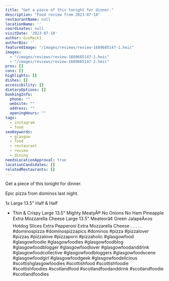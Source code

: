 ```yaml
---
title: "Get a piece of this tonight for dinner."
description: "Food review from 2023-07-18"
restaurantName: null
locationName: ''
coordinates: null
visitDate: '2023-07-18'
author: GusMack1
authorBio: ''
featuredImage: "/images/reviews/review-1689685147-1.heic"
images:
  - "/images/reviews/review-1689685147-1.heic"
  - "/images/reviews/review-1689685147-2.heic"
pros: []
cons: []
highlights: []
dishes: []
accessibility: []
dietaryOptions: []
bookingInfo:
  phone: ""
  website: ""
  address: ""
  openingHours: ""
tags:
  - instagram
  - food
seoKeywords:
  - glasgow
  - food
  - restaurant
  - review
  - dining
needsLocationApproval: true
locationCandidates: []
relatedRestaurants: []
---
```


Get a piece of this tonight for dinner.

Epic pizza from dominos last night.

1x Large 13.5" Half & Half
 + Thin & Crispy
  Large 13.5" Mighty MeatyÂ®
 No Onions
  No Ham
  Pineapple
  Extra Mozzarella Cheese
  Large 13.5" Meateorâ¢
 Green JalapeÃ±os
  Hotdog Slices
  Extra Pepperoni
  Extra Mozzarella Cheese
.
.
.
.
.
#dominospizza #dominospizzapics #dominos #pizza #pizzalover #pizzas #pizzalove #pizzaporn #pizzaholic #glasgowfood #glasgowfoodie #glasgowfoodies #glasgowfoodblog #glasgowfoodblogger #glasgowfoodlover #glasgowfoodanddrink #glasgowfoodcollective #glasgowfoodbloggers #glasgowfoodscene #glasgowfoodgirl #glasgowfoodgeek #glasgowfoodelicious #scottishglasgowfoodies #scottishfood #scottishfoodie #scottishfoodies #scotlandfood #scotlandfoodanddrink #scotlandfoodie #scotlandfoodies